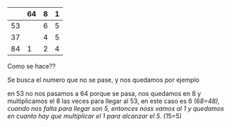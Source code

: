 |     | 64  | 8   | 1   |
| --- | --- | --- | --- |
| 53  |     | 6   | 5   |
| 37  |     | 4   | 5   |
| 84  | 1   | 2   | 4   |

Como se hace??

Se busca el numero que no se pase, y nos quedamos
por ejemplo

en 53 no nos pasamos a 64 porque se pasa, nos quedamos en 8 y multiplicamos el 8 las veces para llegar al 53, en este caso es 6 (6*8=48), cuando nos falta para llegar son 5, entonces noss vamos al 1 y quedamos en cuanto hay que multiplicar el 1 para alcanzar el 5. (1*5=5)
